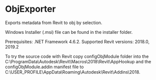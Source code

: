 # ObjExporter
Exports metadata from Revit to obj by selection.

Windows Installer (.msi) file can be found in the installer folder.

Prerequisites: .NET Framework 4.6.2. Supported Revit versions: 2018.0, 2019.2

To try the source code with Revit copy configObjModule folder into the C:\ProgramData\Autodesk\Revit\Macros\2018\Revit\AppHookup and the configObjModule.addin manifest file to C:\USER_PROFILE\AppData\Roaming\Autodesk\Revit\Addins\2018.
